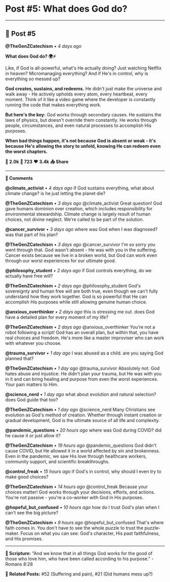 # Post #5: What does God do?

---

## 📱 Post #5

**@TheGenZCatechism** • *4 days ago*

**What does God do? 🌍⚡️**

Like, if God is all-powerful, what's He actually doing? Just watching Netflix in heaven? Micromanaging everything? And if He's in control, why is everything so messed up?

**God creates, sustains, and redeems.** He didn't just make the universe and walk away - He actively upholds every atom, every heartbeat, every moment. Think of it like a video game where the developer is constantly running the code that makes everything work.

**But here's the key:** God works through secondary causes. He sustains the laws of physics, but doesn't override them constantly. He works through people, circumstances, and even natural processes to accomplish His purposes.

**When bad things happen, it's not because God is absent or weak - it's because He's allowing the story to unfold, knowing He can redeem even the worst chapters.**

**💭 2.0k** **🔄 723** **❤️ 3.4k** **📤 Share**

---

**💬 Comments**

**@climate_activist** • *4 days ago*
if God sustains everything, what about climate change? is he just letting the planet die?

**@TheGenZCatechism** • *3 days ago*
@climate_activist Great question! God gave humans dominion over creation, which includes responsibility for environmental stewardship. Climate change is largely result of human choices, not divine neglect. We're called to be part of the solution.

**@cancer_survivor** • *3 days ago*
where was God when I was diagnosed? was that part of his plan?

**@TheGenZCatechism** • *3 days ago*
@cancer_survivor I'm so sorry you went through that. God wasn't absent - He was with you in the suffering. Cancer exists because we live in a broken world, but God can work even through our worst experiences for our ultimate good.

**@philosophy_student** • *2 days ago*
if God controls everything, do we actually have free will?

**@TheGenZCatechism** • *2 days ago*
@philosophy_student God's sovereignty and human free will are both true, even though we can't fully understand how they work together. God is so powerful that He can accomplish His purposes while still allowing genuine human choice.

**@anxious_overthinker** • *2 days ago*
this is stressing me out. does God have a detailed plan for every moment of my life?

**@TheGenZCatechism** • *2 days ago*
@anxious_overthinker You're not a robot following a script! God has an overall plan, but within that, you have real choices and freedom. He's more like a master improviser who can work with whatever you choose.

**@trauma_survivor** • *1 day ago*
I was abused as a child. are you saying God planned that?

**@TheGenZCatechism** • *1 day ago*
@trauma_survivor Absolutely not. God hates abuse and injustice. He didn't plan your trauma, but He was with you in it and can bring healing and purpose from even the worst experiences. Your pain matters to Him.

**@science_nerd** • *1 day ago*
what about evolution and natural selection? does God guide that too?

**@TheGenZCatechism** • *1 day ago*
@science_nerd Many Christians see evolution as God's method of creation. Whether through instant creation or gradual development, God is the ultimate source of all life and complexity.

**@pandemic_questions** • *20 hours ago*
where was God during COVID? did he cause it or just allow it?

**@TheGenZCatechism** • *19 hours ago*
@pandemic_questions God didn't cause COVID, but He allowed it in a world affected by sin and brokenness. Even in the pandemic, we saw His love through healthcare workers, community support, and scientific breakthroughs.

**@control_freak** • *15 hours ago*
if God's in control, why should I even try to make good choices?

**@TheGenZCatechism** • *14 hours ago*
@control_freak Because your choices matter! God works through your decisions, efforts, and actions. You're not passive - you're a co-worker with God in His purposes.

**@hopeful_but_confused** • *10 hours ago*
how do I trust God's plan when I can't see the big picture?

**@TheGenZCatechism** • *9 hours ago*
@hopeful_but_confused That's where faith comes in. You don't have to see the whole puzzle to trust the puzzle-maker. Focus on what you can see: God's character, His past faithfulness, and His promises.

---

**📖 Scripture:** "And we know that in all things God works for the good of those who love him, who have been called according to his purpose." - Romans 8:28

**🔗 Related Posts:** #52 (Suffering and pain), #21 (Did humans mess up?) 